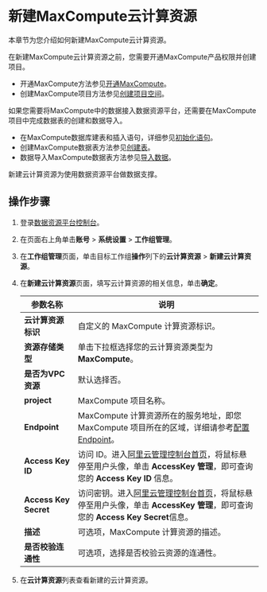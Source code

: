 # 新建MaxCompute云计算资源

本章节为您介绍如何新建MaxCompute云计算资源。

在新建MaxCompute云计算资源之前，您需要开通MaxCompute产品权限并创建项目。

-   开通MaxCompute方法参见[开通MaxCompute](https://help.aliyun.com/document_detail/58226.html?spm=a2c4g.11186623.6.589.2b2e7ae21OMcMt)。
-   创建MaxCompute项目方法参见[创建项目空间](https://help.aliyun.com/document_detail/27815.html?spm=a2c4g.11186623.6.590.747019a4L3S8wj)。

如果您需要将MaxCompute中的数据接入数据资源平台，还需要在MaxCompute项目中完成数据表的创建和数据导入。

-   在MaxCompute数据库建表和插入语句，详细参见[初始化语句](/cn.zh-CN/快速入门/准备工作.md)。
-   创建MaxCompute数据表方法参见[创建表](https://help.aliyun.com/document_detail/27808.html?spm=a2c4g.11186623.6.597.31c26620pTTWQt)。
-   数据导入MaxCompute数据表方法参见[导入数据](https://help.aliyun.com/document_detail/27809.html?spm=a2c4g.11186623.6.598.2cc746fevRps1u)。

新建云计算资源为使用数据资源平台做数据支撑。

## 操作步骤

1.  登录[数据资源平台控制台](https://dataq.console.aliyun.com)。

2.  在页面右上角单击**账号** \> **系统设置** \> **工作组管理**。

3.  在**工作组管理**页面，单击目标工作组**操作**列下的**云计算资源** \> **新建云计算资源**。

4.  在**新建云计算资源**页面，填写云计算资源的相关信息，单击**确定**。

    |参数名称|说明|
    |----|--|
    |**云计算资源标识**|自定义的 MaxCompute 计算资源标识。|
    |**资源存储类型**|单击下拉框选择您的云计算资源类型为 **MaxCompute**。|
    |**是否为VPC资源**|默认选择否。|
    |**project**|MaxCompute 项目名称。|
    |**Endpoint**|MaxCompute 计算资源所在的服务地址，即您 MaxCompute 项目所在的区域，详细请参考[配置Endpoint](https://help.aliyun.com/document_detail/34951.html?spm=a2c4g.11174283.6.593.600a590eJNd3vH)。|
    |**Access Key ID**|访问 ID。进入[阿里云管理控制台首页](https://home.console.aliyun.com)，将鼠标悬停至用户头像，单击 **AccessKey 管理**，即可查询您的 **Access Key ID** 信息。|
    |**Access Key Secret**|访问密钥。进入[阿里云管理控制台首页](https://home.console.aliyun.com)，将鼠标悬停至用户头像，单击 **AccessKey 管理**，即可查询您的 **Access Key Secret**信息。|
    |**描述**|可选项，MaxCompute 计算资源的描述。|
    |**是否校验连通性**|可选项，选择是否校验云资源的连通性。|

5.  在**云计算资源**列表查看新建的云计算资源。


